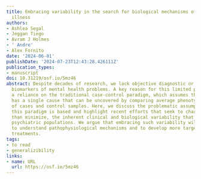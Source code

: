 ```yaml
---
title: Embracing variability in the search for biological mechanisms of psychiatric
  illness
authors:
- Ashlea Segal
- Jeggan Tiego
- Avram J Holmes
- ' Andre'
- Alex Fornito
date: '2024-06-01'
publishDate: '2024-07-23T12:43:28.426111Z'
publication_types:
- manuscript
doi: 10.31219/osf.io/5mz46
abstract: Despite decades of research, we lack objective diagnostic or prognostic
  biomarkers of mental health problems. A key reason for this limited progress is
  a reliance on the traditional case-control paradigm, which assumes that each disorder
  has a single cause that can be uncovered by comparing average phenotypic values
  of cases and control samples. Here, we discuss the problematic assumptions on which
  this paradigm is based and highlight recent efforts that seek to characterize, rather
  than minimize, the inherent clinical and biological variability that characterizes
  psychiatric populations. We argue that embracing such variability will be necessary
  to understand pathophysiological mechanisms and to develop more targeted and effective
  treatments.
tags:
- to read
- generalizibility
links:
- name: URL
  url: https://osf.io/5mz46
---
```

